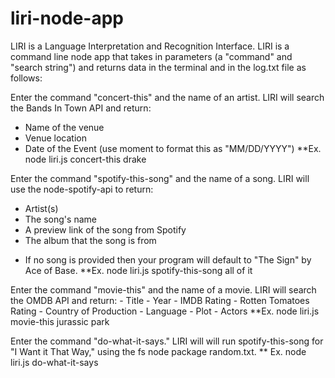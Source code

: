 # liri-node-app

LIRI is a Language Interpretation and Recognition Interface. LIRI is a command line node app that takes in parameters (a "command" and "search string") and returns data in the terminal and in the log.txt file as follows:

Enter the command "concert-this" and the name of an artist. LIRI will search the Bands In Town API and return:
  - Name of the venue
  - Venue location
  - Date of the Event (use moment to format this as "MM/DD/YYYY")
  **Ex. node liri.js concert-this drake

Enter the command "spotify-this-song" and the name of a song. LIRI will use the node-spotify-api to return:
  - Artist(s)
  - The song's name
  - A preview link of the song from Spotify
  - The album that the song is from
  * If no song is provided then your program will default to "The Sign" by Ace of Base.
  **Ex. node liri.js spotify-this-song all of it

Enter the command "movie-this" and the name of a movie. LIRI will search the OMDB API and return:
    - Title
    - Year
    - IMDB Rating
    - Rotten Tomatoes Rating
    - Country of Production
    - Language
    - Plot
    - Actors
    **Ex. node liri.js movie-this jurassic park 

Enter the command "do-what-it-says." LIRI will will run spotify-this-song for "I Want it That Way," using the fs node package random.txt.
  ** Ex. node liri.js do-what-it-says
